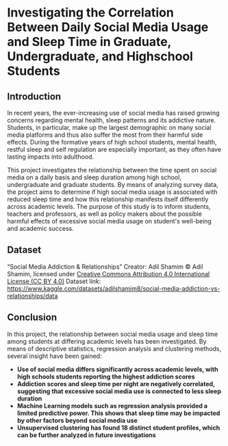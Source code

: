 # Investigating the Correlation Between Daily Social Media Usage and Sleep Time in Graduate, Undergraduate, and Highschool Students

## Introduction
In recent years, the ever-increasing use of social media has raised growing concerns regarding mental health, sleep patterns and its addictive nature. Students, in particular, make up the largest demographic on many social media platforms and thus also suffer the most from their harmful side effects. During the formative years of high school students, mental health, restful sleep and self regulation are especially important, as they often have lasting impacts into adulthood. 

This project investigates the relationship between the time spent on social media on a daily basis and sleep duration among high school, undergraduate and graduate students. By means of analyzing survey data, the project aims to determine if high social media usage is associated with reduced sleep time and how this relationship manifests itself differently across academic levels. The purpose of this study is to inform students, teachers and professors, as well as policy makers about the possible harmful effects of excessive social media usage on student's well-being and academic success.

## Dataset
“Social Media Addiction & Relationships”
Creator: Adil Shamim
© Adil Shamim, licensed under [Creative Commons Attribution 4.0 International License (CC BY 4.0)](https://creativecommons.org/licenses/by/4.0/)
Dataset link: https://www.kaggle.com/datasets/adilshamim8/social-media-addiction-vs-relationships/data

## Conclusion
In this project, the relationship between social media usage and sleep time among students at differing academic levels has been investigated. By means of descriptive statistics, regression analysis and clustering methods, several insight have been gained:
* **Use of social media differs significantly across academic levels, with high schools students reporting the highest addiction scores**
* **Addiction scores and sleep time per night are negatively correlated, suggesting that excessive social media use is connected to less sleep duration**
* **Machine Learning models such as regression analysis provided a limited predictive power. This shows that sleep time may be impacted by other factors beyond social media use**
* **Unsupervised clustering has found 18 distinct student profiles, which can be further analyzed in future investigations**